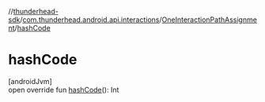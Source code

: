 //[thunderhead-sdk](../../../index.md)/[com.thunderhead.android.api.interactions](../index.md)/[OneInteractionPathAssignment](index.md)/[hashCode](hash-code.md)

# hashCode

[androidJvm]\
open override fun [hashCode](hash-code.md)(): Int
